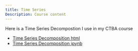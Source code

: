 ```yaml
---
title: Time Series
Description: Course content
---
```


Here is a Time Series Decompostion I use in my CTBA course
- [Time Series Decomposition html](TimeSeriesDecomposition.html)
- [Time Series Decomposition ipynb](TimeSeriesDecomposition.ipynb)
